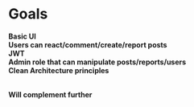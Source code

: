 <h1>Goals</h1>
<b>Basic UI</b>
<br><b>Users can react/comment/create/report posts</b>
<br><b>JWT</b>
<br><b>Admin role that can manipulate posts/reports/users</b>
<br><b>Clean Architecture principles</b>

<br><b>Will complement further</b>
